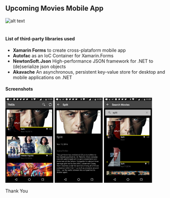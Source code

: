 ## Upcoming Movies Mobile App




![alt text](https://assets.tmdb.org/images/v4/logos/91x81.png "Logo")

#
#### List of third-party libraries used
- **Xamarin Forms** to create cross-plataform mobile app
- **Autofac** as an IoC Container for Xamarin.Forms
- **NewtonSoft.Json** High-performance JSON framework for .NET to (de)serialize json objects
- **Akavache** An asynchronous, persistent key-value store for desktop and mobile applications on .NET 


#### Screenshots
<img src="TMDbApp\Screenshots\Screenshot_20170419-115519.png" width="150"> 
<img src="TMDbApp\Screenshots\Screenshot_20170419-115525.png " width="150">
<img src="TMDbApp\Screenshots\Screenshot_20170419-115538.png " width="150">


Thank You

